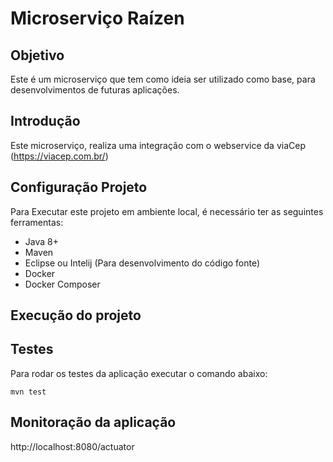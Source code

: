 # Microserviço Raízen

## Objetivo
Este é um microserviço que tem como ideia ser utilizado como base, para desenvolvimentos de futuras aplicações.

## Introdução

Este microserviço, realiza uma integração com o webservice da viaCep (https://viacep.com.br/)

## Configuração Projeto

Para Executar este projeto em ambiente local, é necessário ter as seguintes ferramentas:

- Java 8+
- Maven
- Eclipse ou Intelij (Para desenvolvimento do código fonte)
- Docker
- Docker Composer

## Execução do projeto

## Testes

Para rodar os testes da aplicação executar o comando abaixo:
```shell
mvn test 
```

## Monitoração da aplicação

http://localhost:8080/actuator